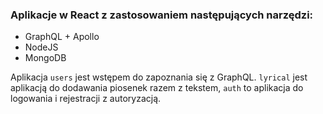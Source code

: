 ### Aplikacje w React z zastosowaniem następujących narzędzi:

- GraphQL + Apollo
- NodeJS
- MongoDB

Aplikacja `users` jest wstępem do zapoznania się z GraphQL. `lyrical` jest aplikacją do dodawania piosenek razem z tekstem, `auth` to aplikacja do logowania i rejestracji z autoryzacją.
